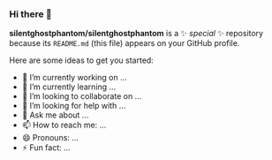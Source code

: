 ### Hi there 👋


**silentghostphantom/silentghostphantom** is a ✨ _special_ ✨ repository because its `README.md` (this file) appears on your GitHub profile.

Here are some ideas to get you started:

- 🔭 I’m currently working on ...
- 🌱 I’m currently learning ...
- 👯 I’m looking to collaborate on ...
- 🤔 I’m looking for help with ...
- 💬 Ask me about ...
- 📫 How to reach me: ...
- 😄 Pronouns: ...
- ⚡ Fun fact: ...
<!--

<h2> Hola, soy DarkDestiny! <img src="https://avatars.githubusercontent.com/u/47790670?v=4" width="50"></h2>
<img align='right' src="[https://avatars.githubusercontent.com/u/47790670?v=4](https://avatars.githubusercontent.com/u/47790670?v=4)" width="230">
<p><em>Lic. en Informática Administrativa <a href="https://cutexcoco.uaemex.mx/" style="text-decoration:none;">UAEMex</a><img src="https://media.giphy.com/media/fYSnHlufseco8Fh93Z/giphy.gif" width="30"></br>M. en C. de la Computación<img src="https://media.giphy.com/media/WUlplcMpOCEmTGBtBW/giphy.gif" width="30"> 
</em></p>

[![Twitter: asuncionez](https://img.shields.io/twitter/follow/asuncionez?style=social)](https://twitter.com/asuncionez)
[![GitHub Silentghostphantom](https://img.shields.io/github/followers/silentghostphantom?label=follow&style=social)](https://github.com/silentghostphantom)


### <img src="https://media4.giphy.com/media/v1.Y2lkPTc5MGI3NjExamcwa3NsYWY1NHBnbXRrOXUzNTgwZjg5OGFocHNkdjN4YTB0dWVpZSZlcD12MV9pbnRlcm5hbF9naWZfYnlfaWQmY3Q9Zw/JLYQnbND9gkYU/giphy.gif" width="50"> Algo más acerca de mí...  

```javascript
const DarkDestiny = {
  pronouns: "DarkDestiny",
  code: [Java, Spring, Javascript, Typescript, HTML, CSS],
  tools: [Angular, Vue, React, A Node,  Docker],
  architecture: ["microservices", "layers", "design system pattern"],
  techCommunities: {
                        coorganizer: "Darkdestiny",
                        speaker: "Darkdestiny",
                        mentor: "Darkdestiny"
                      },
 challenge: "Ser feliz, un día a la vez"
}
```

---

⭐️ From [@silentghostphantom](https://github.com/silentghostphantom)

-->
